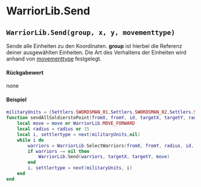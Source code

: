 # WarriorLib.Send

## `WarriorLib.Send(group, x, y, movementtype)`

Sende alle Einheiten zu den Koordinaten. **group** ist hierbei die Referenz deiner ausgewählten Einheiten. Die Art des Verhaltens der Einheiten wird anhand von [movementtype](../warriorslib-enums/movementtype.md) festgelegt.&#x20;

#### Rückgabewert

none

#### Beispiel

```lua
militaryUnits = {Settlers.SWORDSMAN_01,Settlers.SWORDSMAN_02,Settlers.SWORDSMAN_03,Settlers.BOWMAN_01,Settlers.BOWMAN_02,Settlers.BOWMAN_03,Settlers.AXEWARRIOR_01,Settlers.AXEWARRIOR_02,Settlers.AXEWARRIOR_03,Settlers.BLOWGUNWARRIOR_01,Settlers.BLOWGUNWARRIOR_02,Settlers.BLOWGUNWARRIOR_03,Settlers.BACKPACKCATAPULTIST_01,Settlers.BACKPACKCATAPULTIST_02,Settlers.BACKPACKCATAPULTIST_03,Settlers.MEDIC_01,Settlers.MEDIC_02,Settlers.MEDIC_03,Settlers.SQUADLEADER}
function sendAllSoldierstoPoint(fromX, fromY, id, targetX, targetY, radius, move)
	local move = move or WarriorLib.MOVE_FORWARD
	local radius = radius or 15
	local i, settlertype = next(militaryUnits,nil)
	while i do
		warriors = WarriorLib.SelectWarriors(fromX, fromY, radius, id, settlertype)
		if warriors ~= nil then
			WarriorLib.Send(warriors, targetX, targetY, move)
		end
		i, settlertype = next(militaryUnits, i)
	end
end
```
